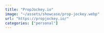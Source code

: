 ```yaml
---
title: "PropJockey.io"
image: "~/assets/showcase/prop-jockey.webp"
url: "https://propjockey.io/"
categories: ["personal"]
---
```

